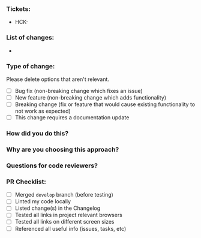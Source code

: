 ### Tickets:

- HCK-

### List of changes:

-

### Type of change:

Please delete options that aren't relevant.

- [ ] Bug fix (non-breaking change which fixes an issue)
- [ ] New feature (non-breaking change which adds functionality)
- [ ] Breaking change (fix or feature that would cause existing functionality to not work as expected)
- [ ] This change requires a documentation update

### How did you do this?

### Why are you choosing this approach?

### Questions for code reviewers?

### PR Checklist:

- [ ] Merged `develop` branch (before testing)
- [ ] Linted my code locally
- [ ] Listed change(s) in the Changelog
- [ ] Tested all links in project relevant browsers
- [ ] Tested all links on different screen sizes
- [ ] Referenced all useful info (issues, tasks, etc)
